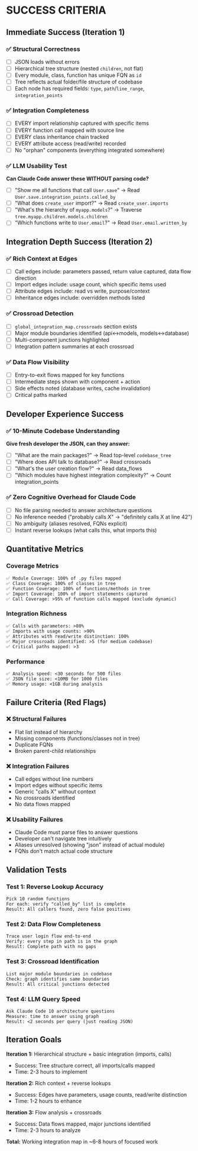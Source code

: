 # SUCCESS CRITERIA

## Immediate Success (Iteration 1)

### ✅ Structural Correctness
- [ ] JSON loads without errors
- [ ] Hierarchical tree structure (nested `children`, not flat)
- [ ] Every module, class, function has unique FQN as `id`
- [ ] Tree reflects actual folder/file structure of codebase
- [ ] Each node has required fields: `type`, `path`/`line_range`, `integration_points`

### ✅ Integration Completeness
- [ ] EVERY import relationship captured with specific items
- [ ] EVERY function call mapped with source line
- [ ] EVERY class inheritance chain tracked
- [ ] EVERY attribute access (read/write) recorded
- [ ] No "orphan" components (everything integrated somewhere)

### ✅ LLM Usability Test
**Can Claude Code answer these WITHOUT parsing code?**
- [ ] "Show me all functions that call `User.save`" → Read `User.save.integration_points.called_by`
- [ ] "What does `create_user` import?" → Read `create_user.imports`
- [ ] "What's the hierarchy of `myapp.models`?" → Traverse `tree.myapp.children.models.children`
- [ ] "Which functions write to `User.email`?" → Read `User.email.written_by`

## Integration Depth Success (Iteration 2)

### ✅ Rich Context at Edges
- [ ] Call edges include: parameters passed, return value captured, data flow direction
- [ ] Import edges include: usage count, which specific items used
- [ ] Attribute edges include: read vs write, purpose/context
- [ ] Inheritance edges include: overridden methods listed

### ✅ Crossroad Detection
- [ ] `global_integration_map.crossroads` section exists
- [ ] Major module boundaries identified (api↔models, models↔database)
- [ ] Multi-component junctions highlighted
- [ ] Integration pattern summaries at each crossroad

### ✅ Data Flow Visibility
- [ ] Entry-to-exit flows mapped for key functions
- [ ] Intermediate steps shown with component + action
- [ ] Side effects noted (database writes, cache invalidation)
- [ ] Critical paths marked

## Developer Experience Success

### ✅ 10-Minute Codebase Understanding
**Give fresh developer the JSON, can they answer:**
- [ ] "What are the main packages?" → Read top-level `codebase_tree`
- [ ] "Where does API talk to database?" → Read crossroads
- [ ] "What's the user creation flow?" → Read data_flows
- [ ] "Which modules have highest integration complexity?" → Count integration_points

### ✅ Zero Cognitive Overhead for Claude Code
- [ ] No file parsing needed to answer architecture questions
- [ ] No inference needed ("probably calls X" → "definitely calls X at line 42")
- [ ] No ambiguity (aliases resolved, FQNs explicit)
- [ ] Instant reverse lookups (what calls this, what imports this)

## Quantitative Metrics

### Coverage Metrics
```
✅ Module Coverage: 100% of .py files mapped
✅ Class Coverage: 100% of classes in tree
✅ Function Coverage: 100% of functions/methods in tree
✅ Import Coverage: 100% of import statements captured
✅ Call Coverage: >95% of function calls mapped (exclude dynamic)
```

### Integration Richness
```
✅ Calls with parameters: >80%
✅ Imports with usage counts: >90%
✅ Attributes with read/write distinction: 100%
✅ Major crossroads identified: >5 (for medium codebase)
✅ Critical paths mapped: >3
```

### Performance
```
✅ Analysis speed: <30 seconds for 500 files
✅ JSON file size: <10MB for 1000 files
✅ Memory usage: <1GB during analysis
```

## Failure Criteria (Red Flags)

### ❌ Structural Failures
- Flat list instead of hierarchy
- Missing components (functions/classes not in tree)
- Duplicate FQNs
- Broken parent-child relationships

### ❌ Integration Failures
- Call edges without line numbers
- Import edges without specific items
- Generic "calls X" without context
- No crossroads identified
- No data flows mapped

### ❌ Usability Failures
- Claude Code must parse files to answer questions
- Developer can't navigate tree intuitively
- Aliases unresolved (showing "json" instead of actual module)
- FQNs don't match actual code structure

## Validation Tests

### Test 1: Reverse Lookup Accuracy
```
Pick 10 random functions
For each: verify "called_by" list is complete
Result: All callers found, zero false positives
```

### Test 2: Data Flow Completeness
```
Trace user login flow end-to-end
Verify: every step in path is in the graph
Result: Complete path with no gaps
```

### Test 3: Crossroad Identification
```
List major module boundaries in codebase
Check: graph identifies same boundaries
Result: All critical junctions detected
```

### Test 4: LLM Query Speed
```
Ask Claude Code 10 architecture questions
Measure: time to answer using graph
Result: <2 seconds per query (just reading JSON)
```

## Iteration Goals

**Iteration 1:** Hierarchical structure + basic integration (imports, calls)
- Success: Tree structure correct, all imports/calls mapped
- Time: 2-3 hours to implement

**Iteration 2:** Rich context + reverse lookups
- Success: Edges have parameters, usage counts, read/write distinction
- Time: 1-2 hours to enhance

**Iteration 3:** Flow analysis + crossroads
- Success: Data flows mapped, major junctions identified
- Time: 2-3 hours to analyze

**Total:** Working integration map in ~6-8 hours of focused work
